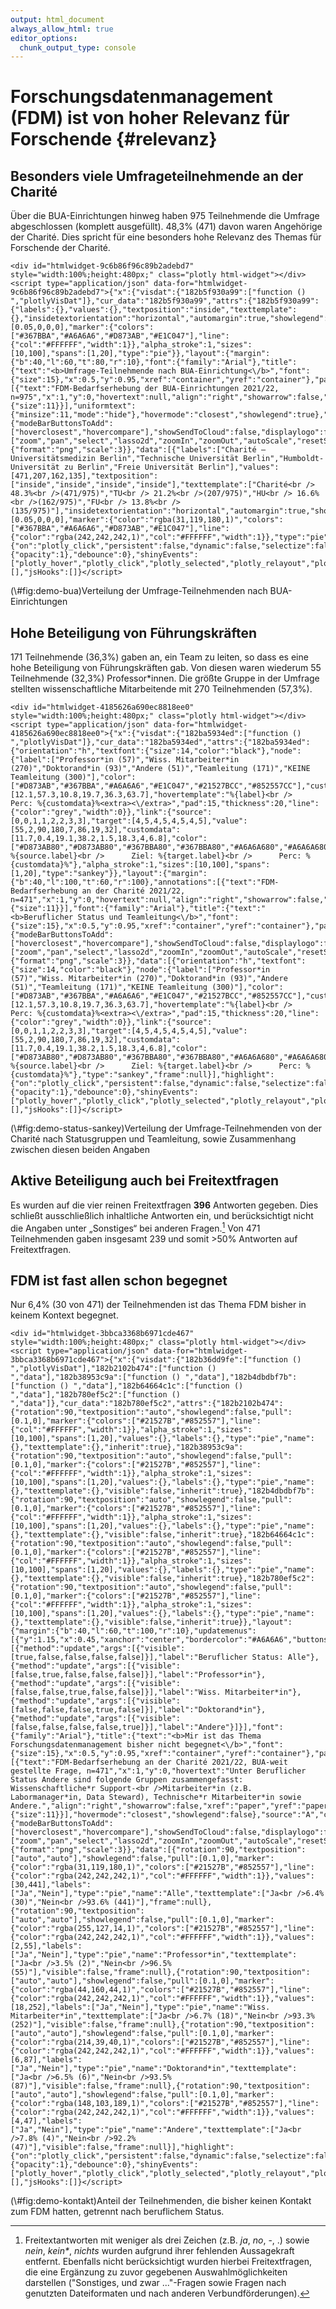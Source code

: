 ```yaml
---
output: html_document
always_allow_html: true
editor_options: 
  chunk_output_type: console
---
```


# Forschungsdatenmanagement (FDM) ist von hoher Relevanz für Forschende {#relevanz}



## Besonders viele Umfrageteilnehmende an der Charité

Über die BUA-Einrichtungen hinweg haben 975 Teilnehmende die Umfrage abgeschlossen (komplett ausgefüllt). 48,3% (471) davon waren Angehörige der Charité. Dies spricht für eine besonders hohe Relevanz des Themas für Forschende der Charité.

<div class="figure">

```{=html}
<div id="htmlwidget-9c6b86f96c89b2adebd7" style="width:100%;height:480px;" class="plotly html-widget"></div>
<script type="application/json" data-for="htmlwidget-9c6b86f96c89b2adebd7">{"x":{"visdat":{"182b5f930a99":["function () ","plotlyVisDat"]},"cur_data":"182b5f930a99","attrs":{"182b5f930a99":{"labels":{},"values":{},"textposition":"inside","texttemplate":{},"insidetextorientation":"horizontal","automargin":true,"showlegend":false,"direction":"clockwise","pull":[0.05,0,0,0],"marker":{"colors":["#367BBA","#A6A6A6","#D873AB","#E1C047"],"line":{"col":"#FFFFFF","width":1}},"alpha_stroke":1,"sizes":[10,100],"spans":[1,20],"type":"pie"}},"layout":{"margin":{"b":40,"l":60,"t":80,"r":10},"font":{"family":"Arial"},"title":{"text":"<b>Umfrage-Teilnehmende nach BUA-Einrichtung<\/b>","font":{"size":15},"x":0.5,"y":0.95,"xref":"container","yref":"container"},"paper_bgcolor":"#F2F2F2","plot_bgcolor":"#F2F2F2","annotations":[{"text":"FDM-Bedarfserhebung der BUA-Einrichtungen 2021/22, n=975","x":1,"y":0,"hovertext":null,"align":"right","showarrow":false,"xref":"paper","yref":"paper","xanchor":"right","yanchor":"auto","xshift":0,"yshift":-35,"font":{"size":11}}],"uniformtext":{"minsize":11,"mode":"hide"},"hovermode":"closest","showlegend":true},"source":"A","config":{"modeBarButtonsToAdd":["hoverclosest","hovercompare"],"showSendToCloud":false,"displaylogo":false,"modeBarButtonsToRemove":["zoom","pan","select","lasso2d","zoomIn","zoomOut","autoScale","resetScale","toggleSpikelines","hoverClosest","hoverCompare"],"toImageButtonOptions":{"format":"png","scale":3}},"data":[{"labels":["Charité – Universitätsmedizin Berlin","Technische Universität Berlin","Humboldt-Universität zu Berlin","Freie Universität Berlin"],"values":[471,207,162,135],"textposition":["inside","inside","inside","inside"],"texttemplate":["Charité<br /> 48.3%<br />(471/975)","TU<br /> 21.2%<br />(207/975)","HU<br /> 16.6%<br />(162/975)","FU<br /> 13.8%<br />(135/975)"],"insidetextorientation":"horizontal","automargin":true,"showlegend":false,"direction":"clockwise","pull":[0.05,0,0,0],"marker":{"color":"rgba(31,119,180,1)","colors":["#367BBA","#A6A6A6","#D873AB","#E1C047"],"line":{"color":"rgba(242,242,242,1)","col":"#FFFFFF","width":1}},"type":"pie","frame":null}],"highlight":{"on":"plotly_click","persistent":false,"dynamic":false,"selectize":false,"opacityDim":0.2,"selected":{"opacity":1},"debounce":0},"shinyEvents":["plotly_hover","plotly_click","plotly_selected","plotly_relayout","plotly_brushed","plotly_brushing","plotly_clickannotation","plotly_doubleclick","plotly_deselect","plotly_afterplot","plotly_sunburstclick"],"base_url":"https://plot.ly"},"evals":[],"jsHooks":[]}</script>
```

<p class="caption">(\#fig:demo-bua)Verteilung der Umfrage-Teilnehmenden nach BUA-Einrichtungen</p>
</div>

## Hohe Beteiligung von Führungskräften

171 Teilnehmende (36,3%) gaben an, ein Team zu leiten, so dass es eine hohe Beteiligung von Führungskräften gab. Von diesen waren wiederum 55 Teilnehmende (32,3%) Professor*innen. Die größte Gruppe in der Umfrage stellten wissenschaftliche Mitarbeitende mit 270 Teilnehmenden (57,3%).





<div class="figure">

```{=html}
<div id="htmlwidget-4185626a690ec8818ee0" style="width:100%;height:480px;" class="plotly html-widget"></div>
<script type="application/json" data-for="htmlwidget-4185626a690ec8818ee0">{"x":{"visdat":{"182ba5934ed":["function () ","plotlyVisDat"]},"cur_data":"182ba5934ed","attrs":{"182ba5934ed":{"orientation":"h","textfont":{"size":14,"color":"black"},"node":{"label":["Professor*in (57)","Wiss. Mitarbeiter*in (270)","Doktorand*in (93)","Andere (51)","Teamleitung (171)","KEINE Teamleitung (300)"],"color":["#D873AB","#367BBA","#A6A6A6","#E1C047","#21527BCC","#852557CC"],"customdata":[12.1,57.3,10.8,19.7,36.3,63.7],"hovertemplate":"%{label}<br />      Perc: %{customdata}%<extra><\/extra>","pad":15,"thickness":20,"line":{"color":"grey","width":0}},"link":{"source":[0,0,1,1,2,2,3,3],"target":[4,5,4,5,4,5,4,5],"value":[55,2,90,180,7,86,19,32],"customdata":[11.7,0.4,19.1,38.2,1.5,18.3,4,6.8],"color":["#D873AB80","#D873AB80","#367BBA80","#367BBA80","#A6A6A680","#A6A6A680","#E1C04780","#E1C04780"],"hovertemplate":"Quelle: %{source.label}<br />      Ziel: %{target.label}<br />      Perc: %{customdata}%"},"alpha_stroke":1,"sizes":[10,100],"spans":[1,20],"type":"sankey"}},"layout":{"margin":{"b":40,"l":100,"t":60,"r":100},"annotations":[{"text":"FDM-Bedarfserhebung an der Charité 2021/22, n=471","x":1,"y":0,"hovertext":null,"align":"right","showarrow":false,"xref":"paper","yref":"paper","xanchor":"right","yanchor":"auto","xshift":0,"yshift":-35,"font":{"size":11}}],"font":{"family":"Arial"},"title":{"text":"<b>Beruflicher Status und Teamleitung<\/b>","font":{"size":15},"x":0.5,"y":0.95,"xref":"container","yref":"container"},"paper_bgcolor":"#F2F2F2","plot_bgcolor":"#F2F2F2","hovermode":"closest","showlegend":false},"source":"A","config":{"modeBarButtonsToAdd":["hoverclosest","hovercompare"],"showSendToCloud":false,"displaylogo":false,"modeBarButtonsToRemove":["zoom","pan","select","lasso2d","zoomIn","zoomOut","autoScale","resetScale","toggleSpikelines","hoverClosest","hoverCompare"],"toImageButtonOptions":{"format":"png","scale":3}},"data":[{"orientation":"h","textfont":{"size":14,"color":"black"},"node":{"label":["Professor*in (57)","Wiss. Mitarbeiter*in (270)","Doktorand*in (93)","Andere (51)","Teamleitung (171)","KEINE Teamleitung (300)"],"color":["#D873AB","#367BBA","#A6A6A6","#E1C047","#21527BCC","#852557CC"],"customdata":[12.1,57.3,10.8,19.7,36.3,63.7],"hovertemplate":"%{label}<br />      Perc: %{customdata}%<extra><\/extra>","pad":15,"thickness":20,"line":{"color":"grey","width":0}},"link":{"source":[0,0,1,1,2,2,3,3],"target":[4,5,4,5,4,5,4,5],"value":[55,2,90,180,7,86,19,32],"customdata":[11.7,0.4,19.1,38.2,1.5,18.3,4,6.8],"color":["#D873AB80","#D873AB80","#367BBA80","#367BBA80","#A6A6A680","#A6A6A680","#E1C04780","#E1C04780"],"hovertemplate":"Quelle: %{source.label}<br />      Ziel: %{target.label}<br />      Perc: %{customdata}%"},"type":"sankey","frame":null}],"highlight":{"on":"plotly_click","persistent":false,"dynamic":false,"selectize":false,"opacityDim":0.2,"selected":{"opacity":1},"debounce":0},"shinyEvents":["plotly_hover","plotly_click","plotly_selected","plotly_relayout","plotly_brushed","plotly_brushing","plotly_clickannotation","plotly_doubleclick","plotly_deselect","plotly_afterplot","plotly_sunburstclick"],"base_url":"https://plot.ly"},"evals":[],"jsHooks":[]}</script>
```

<p class="caption">(\#fig:demo-status-sankey)Verteilung der Umfrage-Teilnehmenden von der Charité nach Statusgruppen und Teamleitung, sowie Zusammenhang zwischen diesen beiden Angaben</p>
</div>


## Aktive Beteiligung auch bei Freitextfragen



Es wurden auf die vier reinen Freitextfragen **396** Antworten gegeben. Dies schließt ausschließlich inhaltliche Antworten ein, und berücksichtigt nicht die Angaben unter „Sonstiges“ bei anderen Fragen.[^interesse-fdm-3] Von 471 Teilnehmenden gaben insgesamt 239 und somit >50% Antworten auf Freitextfragen.

[^interesse-fdm-3]: Freitextantworten mit weniger als drei Zeichen (z.B. *ja*, *no*, -, .) sowie *nein*, *kein\**, *nichts* wurden aufgrund ihrer fehlenden Aussagekraft entfernt. Ebenfalls nicht berücksichtigt wurden hierbei Freitextfragen, die eine Ergänzung zu zuvor gegebenen Auswahlmöglichkeiten darstellen ("Sonstiges, und zwar ..."-Fragen sowie Fragen nach genutzten Dateiformaten und nach anderen Verbundförderungen).


## FDM ist fast allen schon begegnet

Nur 6,4% (30 von 471) der Teilnehmenden ist das Thema FDM bisher in keinem Kontext begegnet.



<div class="figure">

```{=html}
<div id="htmlwidget-3bbca3368b6971cde467" style="width:100%;height:480px;" class="plotly html-widget"></div>
<script type="application/json" data-for="htmlwidget-3bbca3368b6971cde467">{"x":{"visdat":{"182b36dd9fe":["function () ","plotlyVisDat"],"182b2102b474":["function () ","data"],"182b38953c9a":["function () ","data"],"182b4dbdbf7b":["function () ","data"],"182b64664c1c":["function () ","data"],"182b780ef5c2":["function () ","data"]},"cur_data":"182b780ef5c2","attrs":{"182b2102b474":{"rotation":90,"textposition":"auto","showlegend":false,"pull":[0.1,0],"marker":{"colors":["#21527B","#852557"],"line":{"col":"#FFFFFF","width":1}},"alpha_stroke":1,"sizes":[10,100],"spans":[1,20],"values":{},"labels":{},"type":"pie","name":{},"texttemplate":{},"inherit":true},"182b38953c9a":{"rotation":90,"textposition":"auto","showlegend":false,"pull":[0.1,0],"marker":{"colors":["#21527B","#852557"],"line":{"col":"#FFFFFF","width":1}},"alpha_stroke":1,"sizes":[10,100],"spans":[1,20],"values":{},"labels":{},"type":"pie","name":{},"texttemplate":{},"visible":false,"inherit":true},"182b4dbdbf7b":{"rotation":90,"textposition":"auto","showlegend":false,"pull":[0.1,0],"marker":{"colors":["#21527B","#852557"],"line":{"col":"#FFFFFF","width":1}},"alpha_stroke":1,"sizes":[10,100],"spans":[1,20],"values":{},"labels":{},"type":"pie","name":{},"texttemplate":{},"visible":false,"inherit":true},"182b64664c1c":{"rotation":90,"textposition":"auto","showlegend":false,"pull":[0.1,0],"marker":{"colors":["#21527B","#852557"],"line":{"col":"#FFFFFF","width":1}},"alpha_stroke":1,"sizes":[10,100],"spans":[1,20],"values":{},"labels":{},"type":"pie","name":{},"texttemplate":{},"visible":false,"inherit":true},"182b780ef5c2":{"rotation":90,"textposition":"auto","showlegend":false,"pull":[0.1,0],"marker":{"colors":["#21527B","#852557"],"line":{"col":"#FFFFFF","width":1}},"alpha_stroke":1,"sizes":[10,100],"spans":[1,20],"values":{},"labels":{},"type":"pie","name":{},"texttemplate":{},"visible":false,"inherit":true}},"layout":{"margin":{"b":40,"l":60,"t":100,"r":10},"updatemenus":[{"y":1.15,"x":0.45,"xanchor":"center","bordercolor":"#A6A6A6","buttons":[{"method":"update","args":[{"visible":[true,false,false,false,false]}],"label":"Beruflicher Status: Alle"},{"method":"update","args":[{"visible":[false,true,false,false,false]}],"label":"Professor*in"},{"method":"update","args":[{"visible":[false,false,true,false,false]}],"label":"Wiss. Mitarbeiter*in"},{"method":"update","args":[{"visible":[false,false,false,true,false]}],"label":"Doktorand*in"},{"method":"update","args":[{"visible":[false,false,false,false,true]}],"label":"Andere"}]}],"font":{"family":"Arial"},"title":{"text":"<b>Mir ist das Thema Forschungsdatenmanagement bisher nicht begegnet<\/b>","font":{"size":15},"x":0.5,"y":0.95,"xref":"container","yref":"container"},"paper_bgcolor":"#F2F2F2","plot_bgcolor":"#F2F2F2","annotations":[{"text":"FDM-Bedarfserhebung an der Charité 2021/22, BUA-weit gestellte Frage, n=471","x":1,"y":0,"hovertext":"Unter Beruflicher Status Andere sind folgende Gruppen zusammengefasst: Wissenschaftliche*r Support-<br />Mitarbeiter*in (z.B. Labormanager*in, Data Steward), Technische*r Mitarbeiter*in sowie Andere.","align":"right","showarrow":false,"xref":"paper","yref":"paper","xanchor":"right","yanchor":"auto","xshift":0,"yshift":-35,"font":{"size":11}}],"hovermode":"closest","showlegend":false},"source":"A","config":{"modeBarButtonsToAdd":["hoverclosest","hovercompare"],"showSendToCloud":false,"displaylogo":false,"modeBarButtonsToRemove":["zoom","pan","select","lasso2d","zoomIn","zoomOut","autoScale","resetScale","toggleSpikelines","hoverClosest","hoverCompare"],"toImageButtonOptions":{"format":"png","scale":3}},"data":[{"rotation":90,"textposition":["auto","auto"],"showlegend":false,"pull":[0.1,0],"marker":{"color":"rgba(31,119,180,1)","colors":["#21527B","#852557"],"line":{"color":"rgba(242,242,242,1)","col":"#FFFFFF","width":1}},"values":[30,441],"labels":["Ja","Nein"],"type":"pie","name":"Alle","texttemplate":["Ja<br />6.4% (30)","Nein<br />93.6% (441)"],"frame":null},{"rotation":90,"textposition":["auto","auto"],"showlegend":false,"pull":[0.1,0],"marker":{"color":"rgba(255,127,14,1)","colors":["#21527B","#852557"],"line":{"color":"rgba(242,242,242,1)","col":"#FFFFFF","width":1}},"values":[2,55],"labels":["Ja","Nein"],"type":"pie","name":"Professor*in","texttemplate":["Ja<br />3.5% (2)","Nein<br />96.5% (55)"],"visible":false,"frame":null},{"rotation":90,"textposition":["auto","auto"],"showlegend":false,"pull":[0.1,0],"marker":{"color":"rgba(44,160,44,1)","colors":["#21527B","#852557"],"line":{"color":"rgba(242,242,242,1)","col":"#FFFFFF","width":1}},"values":[18,252],"labels":["Ja","Nein"],"type":"pie","name":"Wiss. Mitarbeiter*in","texttemplate":["Ja<br />6.7% (18)","Nein<br />93.3% (252)"],"visible":false,"frame":null},{"rotation":90,"textposition":["auto","auto"],"showlegend":false,"pull":[0.1,0],"marker":{"color":"rgba(214,39,40,1)","colors":["#21527B","#852557"],"line":{"color":"rgba(242,242,242,1)","col":"#FFFFFF","width":1}},"values":[6,87],"labels":["Ja","Nein"],"type":"pie","name":"Doktorand*in","texttemplate":["Ja<br />6.5% (6)","Nein<br />93.5% (87)"],"visible":false,"frame":null},{"rotation":90,"textposition":["auto","auto"],"showlegend":false,"pull":[0.1,0],"marker":{"color":"rgba(148,103,189,1)","colors":["#21527B","#852557"],"line":{"color":"rgba(242,242,242,1)","col":"#FFFFFF","width":1}},"values":[4,47],"labels":["Ja","Nein"],"type":"pie","name":"Andere","texttemplate":["Ja<br />7.8% (4)","Nein<br />92.2% (47)"],"visible":false,"frame":null}],"highlight":{"on":"plotly_click","persistent":false,"dynamic":false,"selectize":false,"opacityDim":0.2,"selected":{"opacity":1},"debounce":0},"shinyEvents":["plotly_hover","plotly_click","plotly_selected","plotly_relayout","plotly_brushed","plotly_brushing","plotly_clickannotation","plotly_doubleclick","plotly_deselect","plotly_afterplot","plotly_sunburstclick"],"base_url":"https://plot.ly"},"evals":[],"jsHooks":[]}</script>
```

<p class="caption">(\#fig:demo-kontakt)Anteil der Teilnehmenden, die bisher keinen Kontakt zum FDM hatten, getrennt nach beruflichem Status.</p>
</div>
